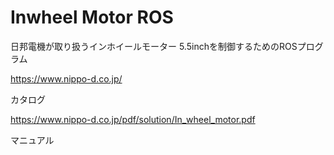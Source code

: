 # Inwheel Motor ROS
日邦電機が取り扱うインホイールモーター 5.5inchを制御するためのROSプログラム

https://www.nippo-d.co.jp/

カタログ

https://www.nippo-d.co.jp/pdf/solution/In_wheel_motor.pdf

マニュアル
